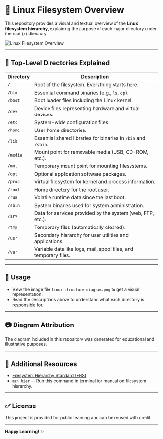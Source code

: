 
# 📁 Linux Filesystem Overview

This repository provides a visual and textual overview of the **Linux filesystem hierarchy**, explaining the purpose of each major directory under the root (`/`) directory.

![Linux Filesystem Overview](./A_diagram_titled_"Linux_Filesystem_Overview"_prese.png)

---

## 📂 Top-Level Directories Explained

| Directory | Description |
|-----------|-------------|
| `/`       | Root of the filesystem. Everything starts here. |
| `/bin`    | Essential command binaries (e.g., `ls`, `cp`). |
| `/boot`   | Boot loader files including the Linux kernel. |
| `/dev`    | Device files representing hardware and virtual devices. |
| `/etc`    | System-wide configuration files. |
| `/home`   | User home directories. |
| `/lib`    | Essential shared libraries for binaries in `/bin` and `/sbin`. |
| `/media`  | Mount point for removable media (USB, CD-ROM, etc.). |
| `/mnt`    | Temporary mount point for mounting filesystems. |
| `/opt`    | Optional application software packages. |
| `/proc`   | Virtual filesystem for kernel and process information. |
| `/root`   | Home directory for the root user. |
| `/run`    | Volatile runtime data since the last boot. |
| `/sbin`   | System binaries used for system administration. |
| `/srv`    | Data for services provided by the system (web, FTP, etc.). |
| `/tmp`    | Temporary files (automatically cleared). |
| `/usr`    | Secondary hierarchy for user utilities and applications. |
| `/var`    | Variable data like logs, mail, spool files, and temporary files. |

---

## 📌 Usage

- View the image file `linux-structure-diagram.png` to get a visual representation.
- Read the descriptions above to understand what each directory is responsible for.

---

## 📷 Diagram Attribution

The diagram included in this repository was generated for educational and illustrative purposes.

---

## 🧠 Additional Resources

- [Filesystem Hierarchy Standard (FHS)](https://refspecs.linuxfoundation.org/FHS_3.0/fhs/index.html)
- `man hier` — Run this command in terminal for manual on filesystem hierarchy.

---

## ✅ License

This project is provided for public learning and can be reused with credit.

---

**Happy Learning!** ✨
